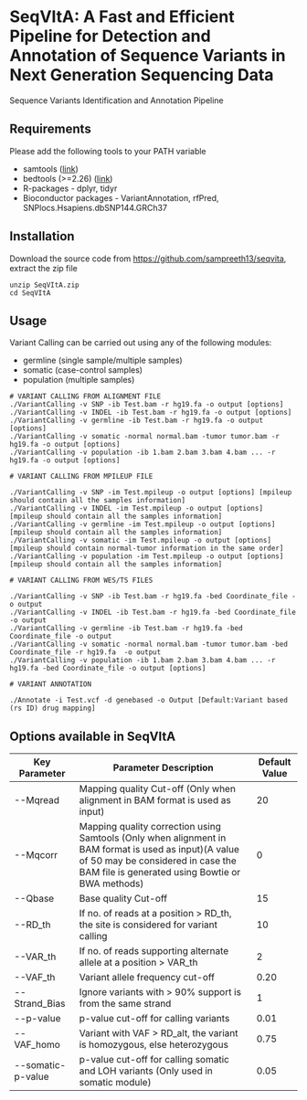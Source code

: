 # SeqVItA: A Fast and Efficient Pipeline for Detection and Annotation of Sequence Variants in Next Generation Sequencing Data

Sequence Variants Identification and Annotation Pipeline

## Requirements
Please add the following tools to your PATH variable 
* samtools ([link](https://sourceforge.net/projects/samtools/))
* bedtools (>=2.26) ([link](http://bedtools.readthedocs.org/en/latest/content/installation.html))
* R-packages - dplyr, tidyr 
* Bioconductor packages - VariantAnnotation, rfPred, SNPlocs.Hsapiens.dbSNP144.GRCh37

## Installation
Download the source code from https://github.com/sampreeth13/seqvita, extract the zip file

```
unzip SeqVItA.zip
cd SeqVItA

```
## Usage

Variant Calling can be carried out using any of the following modules:
* germline (single sample/multiple samples)
* somatic (case-control samples)
* population (multiple samples)

```
# VARIANT CALLING FROM ALIGNMENT FILE
./VariantCalling -v SNP -ib Test.bam -r hg19.fa -o output [options]
./VariantCalling -v INDEL -ib Test.bam -r hg19.fa -o output [options]
./VariantCalling -v germline -ib Test.bam -r hg19.fa -o output [options]
./VariantCalling -v somatic -normal normal.bam -tumor tumor.bam -r hg19.fa -o output [options]
./VariantCalling -v population -ib 1.bam 2.bam 3.bam 4.bam ... -r hg19.fa -o output [options]

# VARIANT CALLING FROM MPILEUP FILE

./VariantCalling -v SNP -im Test.mpileup -o output [options] [mpileup should contain all the samples information]
./VariantCalling -v INDEL -im Test.mpileup -o output [options] [mpileup should contain all the samples information]
./VariantCalling -v germline -im Test.mpileup -o output [options] [mpileup should contain all the samples information]
./VariantCalling -v somatic -im Test.mpileup -o output [options] [mpileup should contain normal-tumor information in the same order]
./VariantCalling -v population -im Test.mpileup -o output [options] [mpileup should contain all the samples information]

# VARIANT CALLING FROM WES/TS FILES

./VariantCalling -v SNP -ib Test.bam -r hg19.fa -bed Coordinate_file -o output
./VariantCalling -v INDEL -ib Test.bam -r hg19.fa -bed Coordinate_file -o output 
./VariantCalling -v germline -ib Test.bam -r hg19.fa -bed Coordinate_file -o output
./VariantCalling -v somatic -normal normal.bam -tumor tumor.bam -bed Coordinate_file -r hg19.fa  -o output
./VariantCalling -v population -ib 1.bam 2.bam 3.bam 4.bam ... -r hg19.fa -bed Coordinate_file -o output [options]

# VARIANT ANNOTATION

./Annotate -i Test.vcf -d genebased -o Output [Default:Variant based (rs ID) drug mapping]

```
## Options available in SeqVItA

| Key Parameter | Parameter Description | Default Value |
|---|---|---|
| --Mqread | Mapping quality Cut-off (Only when alignment in BAM format is used as input)| 20 |
| --Mqcorr | Mapping quality correction using Samtools (Only when alignment in BAM format is used as input)(A value of 50 may be considered in case the BAM file is generated using Bowtie or BWA methods) | 0 |
| --Qbase |	Base quality Cut-off | 15 |
| --RD_th |	If no. of reads at a position > RD_th, the site is considered for variant calling |	10 |
| --VAR_th |	If no. of reads supporting alternate allele at a position > VAR_th | 2 |
| --VAF_th | Variant allele frequency  cut-off	 | 0.20 |
|	--Strand_Bias	|Ignore variants with > 90% support is from the same strand |	1 |
| --p-value	| p-value cut-off for calling variants | 0.01 |
| --VAF_homo	| Variant with VAF > RD_alt, the variant is homozygous, else heterozygous	| 0.75 |
| --somatic-p-value | p-value cut-off for calling somatic and LOH variants (Only used in somatic module)| 0.05 |

